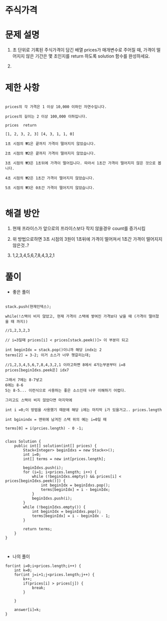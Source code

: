 # 주식가격

# 문제 설명

1. 초 단위로 기록된 주식가격이 담긴 배열 prices가 매개변수로 주어질 때, 가격이 떨어지지 않은 기간은 몇 초인지를 return 하도록 solution 함수를 완성하세요.

2. 

# 제한 사항

```

prices의 각 가격은 1 이상 10,000 이하인 자연수입니다.

prices의 길이는 2 이상 100,000 이하입니다.

prices	return

[1, 2, 3, 2, 3]	[4, 3, 1, 1, 0]

1초 시점의 ₩1은 끝까지 가격이 떨어지지 않았습니다.

2초 시점의 ₩2은 끝까지 가격이 떨어지지 않았습니다.

3초 시점의 ₩3은 1초뒤에 가격이 떨어집니다. 따라서 1초간 가격이 떨어지지 않은 것으로 봅니다.

4초 시점의 ₩2은 1초간 가격이 떨어지지 않았습니다.

5초 시점의 ₩3은 0초간 가격이 떨어지지 않았습니다.


```

# 해결 방안

1. 현재 프라이스가 앞으로의 프라이스보다 작지 않을경우 count를 증가시킴

2. 위 방법으로하면 3초 시점의 3원이 1초뒤에 가격이 떨어져서 1초간 가격이 떨어지지 않은것..?

3. 1,2,3,4,5,6,7,8,4,3,2,1 

# 풀이

- 좋은 풀이

```

stack.push(현재인덱스);

while(!스택이 비지 않았고, 현재 가격이 스택에 쌓여진 가격보다 낮을 때 (가격이 떨어졌을 때 까지))

//1,2,3,2,3

// i=3일때 prices[i] < prices[stack.peek()]> 이 부분이 되고

int beginIdx = stack.pop()이니까 해당 indx는 2
terms[2] = 3-2; 이거 소스가 너무 헷갈리는데;

//1,2,3,4,5,6,7,8,4,3,2,1 이라고하면 8에서 4가는부분부터 i=8 prices[beginIdxs.peek은] idx7

그래서 7에는 8-7넣고
6에는 8-6
5는 8-5... 이런식으로 사용하는 좋은 소스인데 너무 이해하기 어렵다.

그리고도 스택이 비지 않았다면 마지막에

int i =0;이 방법을 사용했기 때문에 해당 i에는 마지막 i가 있을거고.. prices.length

int bginindx = 맨위에 남겨진 스택 위의 예는 i=0일 때 

terms[0] = i(prcies.length) - 0 -1; 


class Solution {
    public int[] solution(int[] prices) {
        Stack<Integer> beginIdxs = new Stack<>();
        int i=0;
        int[] terms = new int[prices.length];

        beginIdxs.push(i);
        for (i=1; i<prices.length; i++) {
            while (!beginIdxs.empty() && prices[i] < prices[beginIdxs.peek()]) {
                int beginIdx = beginIdxs.pop();
                terms[beginIdx] = i - beginIdx;
            }
            beginIdxs.push(i);
        }
        while (!beginIdxs.empty()) {
            int beginIdx = beginIdxs.pop();
            terms[beginIdx] = i - beginIdx - 1;
        }

        return terms;
    }
}



```

- 나의 풀이

```
for(int i=0;i<prices.length;i++) {
    int k=0;
    for(int j=i+1;j<prices.length;j++) {
        k++;
        if(prices[i] > prices[j]) {
            break;
        }

    }
    
    answer[i]=k;
}

```